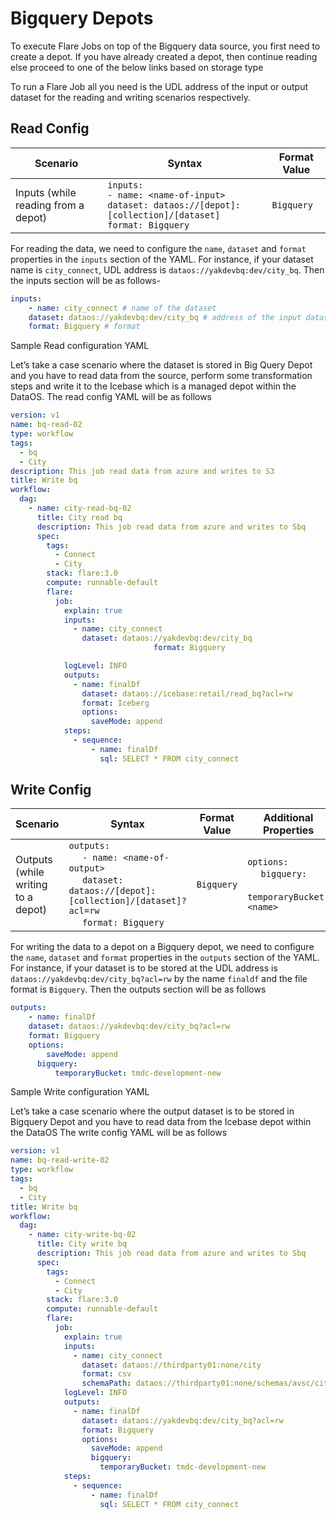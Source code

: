 # Bigquery Depots

To execute Flare Jobs on top of the Bigquery data source, you first need to create a depot. If you have already created a depot, then continue reading else proceed to one of the below links based on storage type

To run a Flare Job all you need is the UDL address of the input or output dataset for the reading and writing scenarios respectively.

## Read Config

| Scenario | Syntax | Format Value |
| --- | --- | --- |
| Inputs (while reading from a depot) | `inputs:` <br> `- name: <name-of-input>` <br> `dataset: dataos://[depot]:[collection]/[dataset]` <br> `format: Bigquery` | `Bigquery` |

For reading the data, we need to configure the `name`, `dataset` and `format` properties in the `inputs` section of the YAML. For instance, if your dataset name is `city_connect`, UDL address is `dataos://yakdevbq:dev/city_bq`. Then the inputs section will be as follows-

```yaml
inputs:
	- name: city_connect # name of the dataset
    dataset: dataos://yakdevbq:dev/city_bq # address of the input dataset
    format: Bigquery # format
```

Sample Read configuration YAML

Let’s take a case scenario where the dataset is stored in Big Query Depot and you have to read data from the source, perform some transformation steps and write it to the Icebase which is a managed depot within the DataOS. The read config YAML will be as follows

```yaml
version: v1
name: bq-read-02
type: workflow
tags:
  - bq
  - City
description: This job read data from azure and writes to S3
title: Write bq
workflow:
  dag:
    - name: city-read-bq-02
      title: City read bq
      description: This job read data from azure and writes to Sbq
      spec:
        tags:
          - Connect
          - City
        stack: flare:3.0
        compute: runnable-default
        flare:
          job:
            explain: true
            inputs:
              - name: city_connect
                dataset: dataos://yakdevbq:dev/city_bq
								format: Bigquery

            logLevel: INFO
            outputs:
              - name: finalDf
                dataset: dataos://icebase:retail/read_bq?acl=rw
                format: Iceberg
                options:
                  saveMode: append
            steps:
              - sequence:
                  - name: finalDf
                    sql: SELECT * FROM city_connect
```

## Write Config

| Scenario | Syntax | Format Value | Additional Properties |
| --- | --- | --- | --- |
| Outputs (while writing to a depot) | `outputs:` <br>&nbsp;&nbsp;&nbsp;&nbsp; `- name: <name-of-output>` <br>&nbsp;&nbsp;&nbsp;&nbsp; `dataset: dataos://[depot]:[collection]/[dataset]?acl=rw` <br>&nbsp;&nbsp;&nbsp;&nbsp; `format: Bigquery` | `Bigquery` | `options:` <br>&nbsp;&nbsp;&nbsp;&nbsp; `bigquery:` <br>&nbsp;&nbsp;&nbsp;&nbsp;&nbsp;&nbsp;&nbsp;&nbsp; `temporaryBucket: <name>` |

For writing the data to a depot on a Bigquery depot, we need to configure the `name`,  `dataset` and `format` properties in the `outputs` section of the YAML. For instance, if your dataset is to be stored at the UDL address is `dataos://yakdevbq:dev/city_bq?acl=rw`  by the name `finaldf` and the file format is `Bigquery`. Then the outputs section will be as follows

```yaml
outputs:
	- name: finalDf
    dataset: dataos://yakdevbq:dev/city_bq?acl=rw
    format: Bigquery
    options:
	    saveMode: append
      bigquery:
	      temporaryBucket: tmdc-development-new
```

Sample Write configuration YAML

Let’s take a case scenario where the output dataset is to be stored in Bigquery Depot and you have to read data from the Icebase depot within the DataOS The write config YAML will be as follows

```yaml
version: v1
name: bq-read-write-02
type: workflow
tags:
  - bq
  - City
title: Write bq
workflow:
  dag:
    - name: city-write-bq-02
      title: City write bq
      description: This job read data from azure and writes to Sbq
      spec:
        tags:
          - Connect
          - City
        stack: flare:3.0
        compute: runnable-default
        flare:
          job:
            explain: true
            inputs:
              - name: city_connect
                dataset: dataos://thirdparty01:none/city
                format: csv
                schemaPath: dataos://thirdparty01:none/schemas/avsc/city.avsc
            logLevel: INFO
            outputs:
              - name: finalDf
                dataset: dataos://yakdevbq:dev/city_bq?acl=rw
                format: Bigquery
                options:
                  saveMode: append
                  bigquery:
                    temporaryBucket: tmdc-development-new
            steps:
              - sequence:
                  - name: finalDf
                    sql: SELECT * FROM city_connect
```